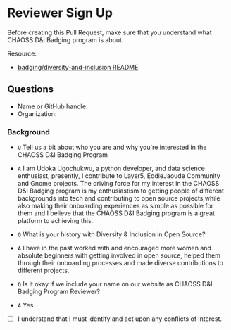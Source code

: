 # Reviewer Sign Up

Before creating this Pull Request, make sure that you understand what CHAOSS D&I Badging program is about.

Resource:
- [badging/diversity-and-inclusion README](https://github.com/badging/diversity-and-inclusion)

## Questions

- Name or GitHub handle:
- Organization:

### Background
- `Q` Tell us a bit about who you are and why you're interested in the CHAOSS D&I Badging Program
- `A` I am Udoka Ugochukwu, a python developer, and data science enthusiast, presently, I contribute to Layer5, EddieJaoude Community and Gnome projects. The driving force for my interest in the CHAOSS D&I Badging program is my enthusiastism to getting people of different backgrounds into tech and contributing to open source projects,while also making their onboarding experiences as simple as possible for them and I believe that the CHAOSS D&I Badging program is a great platform to achieving this.

- `Q` What is your history with Diversity & Inclusion in Open Source?
- `A` I have in the past worked with and encouraged more women and absolute beginners with getting involved in open source, helped them through their onboarding processes and made diverse contributions to different projects.

- `Q` Is it okay if we include your name on our website as CHAOSS D&I Badging Program Reviewer? 
- `A` Yes

- [ ] I understand that I must identify and act upon any conflicts of interest.
